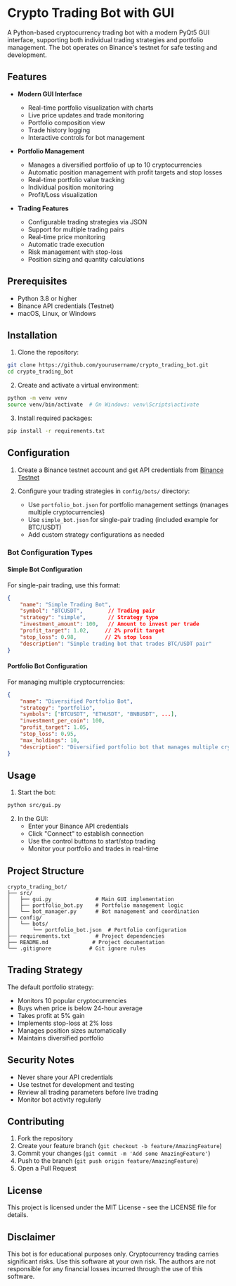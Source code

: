 # Crypto Trading Bot with GUI

A Python-based cryptocurrency trading bot with a modern PyQt5 GUI interface, supporting both individual trading strategies and portfolio management. The bot operates on Binance's testnet for safe testing and development.

## Features

- **Modern GUI Interface**
  - Real-time portfolio visualization with charts
  - Live price updates and trade monitoring
  - Portfolio composition view
  - Trade history logging
  - Interactive controls for bot management

- **Portfolio Management**
  - Manages a diversified portfolio of up to 10 cryptocurrencies
  - Automatic position management with profit targets and stop losses
  - Real-time portfolio value tracking
  - Individual position monitoring
  - Profit/Loss visualization

- **Trading Features**
  - Configurable trading strategies via JSON
  - Support for multiple trading pairs
  - Real-time price monitoring
  - Automatic trade execution
  - Risk management with stop-loss
  - Position sizing and quantity calculations

## Prerequisites

- Python 3.8 or higher
- Binance API credentials (Testnet)
- macOS, Linux, or Windows

## Installation

1. Clone the repository:
```bash
git clone https://github.com/yourusername/crypto_trading_bot.git
cd crypto_trading_bot
```

2. Create and activate a virtual environment:
```bash
python -m venv venv
source venv/bin/activate  # On Windows: venv\Scripts\activate
```

3. Install required packages:
```bash
pip install -r requirements.txt
```

## Configuration

1. Create a Binance testnet account and get API credentials from [Binance Testnet](https://testnet.binance.vision/)

2. Configure your trading strategies in `config/bots/` directory:
   - Use `portfolio_bot.json` for portfolio management settings (manages multiple cryptocurrencies)
   - Use `simple_bot.json` for single-pair trading (included example for BTC/USDT)
   - Add custom strategy configurations as needed

### Bot Configuration Types

#### Simple Bot Configuration
For single-pair trading, use this format:
```json
{
    "name": "Simple Trading Bot",
    "symbol": "BTCUSDT",        // Trading pair
    "strategy": "simple",       // Strategy type
    "investment_amount": 100,   // Amount to invest per trade
    "profit_target": 1.02,     // 2% profit target
    "stop_loss": 0.98,         // 2% stop loss
    "description": "Simple trading bot that trades BTC/USDT pair"
}
```

#### Portfolio Bot Configuration
For managing multiple cryptocurrencies:
```json
{
    "name": "Diversified Portfolio Bot",
    "strategy": "portfolio",
    "symbols": ["BTCUSDT", "ETHUSDT", "BNBUSDT", ...],
    "investment_per_coin": 100,
    "profit_target": 1.05,
    "stop_loss": 0.95,
    "max_holdings": 10,
    "description": "Diversified portfolio bot that manages multiple cryptocurrencies"
}
```

## Usage

1. Start the bot:
```bash
python src/gui.py
```

2. In the GUI:
   - Enter your Binance API credentials
   - Click "Connect" to establish connection
   - Use the control buttons to start/stop trading
   - Monitor your portfolio and trades in real-time

## Project Structure

```
crypto_trading_bot/
├── src/
│   ├── gui.py              # Main GUI implementation
│   ├── portfolio_bot.py    # Portfolio management logic
│   └── bot_manager.py      # Bot management and coordination
├── config/
│   └── bots/
│       └── portfolio_bot.json  # Portfolio configuration
├── requirements.txt        # Project dependencies
├── README.md              # Project documentation
└── .gitignore            # Git ignore rules
```

## Trading Strategy

The default portfolio strategy:
- Monitors 10 popular cryptocurrencies
- Buys when price is below 24-hour average
- Takes profit at 5% gain
- Implements stop-loss at 2% loss
- Manages position sizes automatically
- Maintains diversified portfolio

## Security Notes

- Never share your API credentials
- Use testnet for development and testing
- Review all trading parameters before live trading
- Monitor bot activity regularly

## Contributing

1. Fork the repository
2. Create your feature branch (`git checkout -b feature/AmazingFeature`)
3. Commit your changes (`git commit -m 'Add some AmazingFeature'`)
4. Push to the branch (`git push origin feature/AmazingFeature`)
5. Open a Pull Request

## License

This project is licensed under the MIT License - see the LICENSE file for details.

## Disclaimer

This bot is for educational purposes only. Cryptocurrency trading carries significant risks. Use this software at your own risk. The authors are not responsible for any financial losses incurred through the use of this software. 